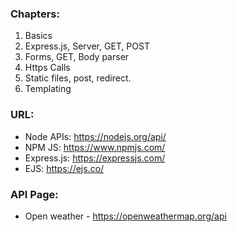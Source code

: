 ### Chapters:
 1. Basics
 2. Express.js, Server, GET, POST
 3. Forms, GET, Body parser
 4. Https Calls
 5. Static files, post, redirect.
 6. Templating

### URL: 
 - Node APIs: https://nodejs.org/api/
 - NPM JS: https://www.npmjs.com/
 - Express.js: https://expressjs.com/
 - EJS: https://ejs.co/

### API Page:
 * Open weather - https://openweathermap.org/api
